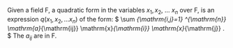 Given a field F, a quadratic form in the variables $x_{1}, x_{2},$ ...
$x_{n}$ over F, is an expression $q(x_{1},x_{2},...x_{n})$ of the form:
$ \sum _{\mathrm{i,j}=1} ^{\mathrm{n}} \mathrm{a}_{\mathrm{ij}} \mathrm{x}_{\mathrm{i}}
\mathrm{x}_{\mathrm{j}} . $ The $a_{ij}$ are in F.
